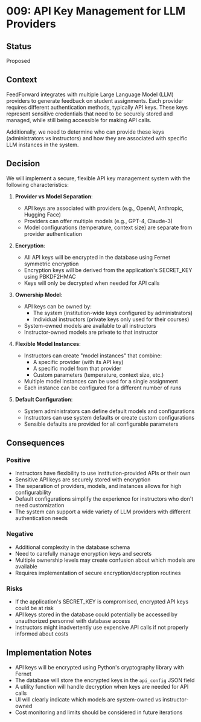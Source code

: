 # 009: API Key Management for LLM Providers

## Status
Proposed

## Context
FeedForward integrates with multiple Large Language Model (LLM) providers to generate feedback on student assignments. Each provider requires different authentication methods, typically API keys. These keys represent sensitive credentials that need to be securely stored and managed, while still being accessible for making API calls.

Additionally, we need to determine who can provide these keys (administrators vs instructors) and how they are associated with specific LLM instances in the system.

## Decision
We will implement a secure, flexible API key management system with the following characteristics:

1. **Provider vs Model Separation**:
   - API keys are associated with providers (e.g., OpenAI, Anthropic, Hugging Face)
   - Providers can offer multiple models (e.g., GPT-4, Claude-3)
   - Model configurations (temperature, context size) are separate from provider authentication

2. **Encryption**:
   - All API keys will be encrypted in the database using Fernet symmetric encryption
   - Encryption keys will be derived from the application's SECRET_KEY using PBKDF2HMAC
   - Keys will only be decrypted when needed for API calls

3. **Ownership Model**:
   - API keys can be owned by:
     - The system (institution-wide keys configured by administrators)
     - Individual instructors (private keys only used for their courses)
   - System-owned models are available to all instructors
   - Instructor-owned models are private to that instructor

4. **Flexible Model Instances**:
   - Instructors can create "model instances" that combine:
     - A specific provider (with its API key)
     - A specific model from that provider
     - Custom parameters (temperature, context size, etc.)
   - Multiple model instances can be used for a single assignment
   - Each instance can be configured for a different number of runs

5. **Default Configuration**:
   - System administrators can define default models and configurations
   - Instructors can use system defaults or create custom configurations
   - Sensible defaults are provided for all configurable parameters

## Consequences

### Positive
- Instructors have flexibility to use institution-provided APIs or their own
- Sensitive API keys are securely stored with encryption
- The separation of providers, models, and instances allows for high configurability
- Default configurations simplify the experience for instructors who don't need customization
- The system can support a wide variety of LLM providers with different authentication needs

### Negative
- Additional complexity in the database schema
- Need to carefully manage encryption keys and secrets
- Multiple ownership levels may create confusion about which models are available
- Requires implementation of secure encryption/decryption routines

### Risks
- If the application's SECRET_KEY is compromised, encrypted API keys could be at risk
- API keys stored in the database could potentially be accessed by unauthorized personnel with database access
- Instructors might inadvertently use expensive API calls if not properly informed about costs

## Implementation Notes
- API keys will be encrypted using Python's cryptography library with Fernet
- The database will store the encrypted keys in the `api_config` JSON field
- A utility function will handle decryption when keys are needed for API calls
- UI will clearly indicate which models are system-owned vs instructor-owned
- Cost monitoring and limits should be considered in future iterations